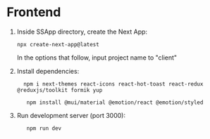 # Frontend
1) Inside SSApp directory, create the Next App:
   ```shell
   npx create-next-app@latest
   ```
   In the options that follow, input project name to "client"
   
2) Install dependencies:
    ```shell
      npm i next-themes react-icons react-hot-toast react-redux @reduxjs/toolkit formik yup
    ```
    
    ```shell
       npm install @mui/material @emotion/react @emotion/styled
    ```
3) Run development server (port 3000):
   ```shell
      npm run dev
   ```
